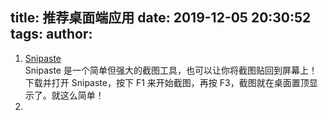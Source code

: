 title: 推荐桌面端应用
date: 2019-12-05 20:30:52
tags:
author:
---
1. [Snipaste](https://zh.snipaste.com/)   
Snipaste 是一个简单但强大的截图工具，也可以让你将截图贴回到屏幕上！下载并打开 Snipaste，按下 F1 来开始截图，再按 F3，截图就在桌面置顶显示了。就这么简单！
2. 